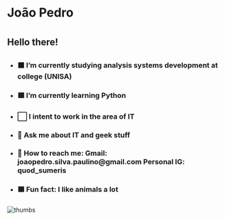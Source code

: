 <h1>João Pedro<h1>

### <h2>Hello there!<h2>


- <h3>⬛ I’m currently studying analysis systems development at college (UNISA)
- <h3>🟩 I’m currently learning Python
- <h3>⬜ I intent to work in the area of IT
- <h3>🔲 Ask me about IT and geek stuff
- <h3>💬 How to reach me:
      Gmail: joaopedro.silva.paulino@gmail.com
      Personal IG: quod_sumeris
- <h3>🟦 Fun fact: I like animals a lot<h3>

![thumbs](https://media1.tenor.com/images/8f5b60327401bd315032f416467a3ddd/tenor.gif?itemid=15981484)
